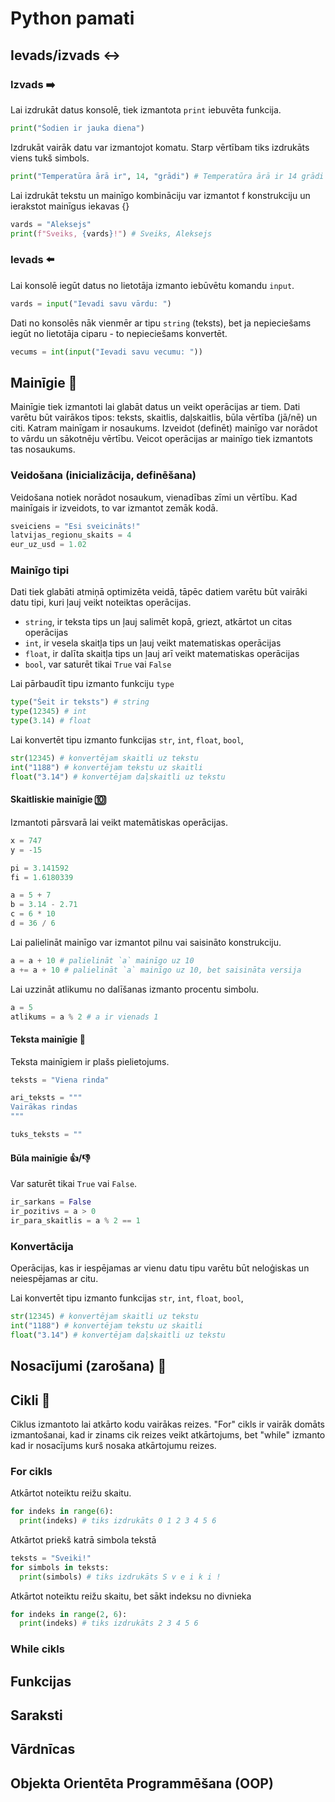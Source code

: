 # Python pamati

## Ievads/izvads ↔️
### Izvads ➡️
Lai izdrukāt datus konsolē, tiek izmantota `print` iebuvēta funkcija.
```python
print("Šodien ir jauka diena")
```

Izdrukāt vairāk datu var izmantojot komatu. Starp vērtībam tiks izdrukāts viens tukš simbols.
```python
print("Temperatūra ārā ir", 14, "grādi") # Temperatūra ārā ir 14 grādi
```

Lai izdrukāt tekstu un mainīgo kombināciju var izmantot f konstrukciju un ierakstot mainīgus iekavas {}
```python
vards = "Aleksejs"
print(f"Sveiks, {vards}!") # Sveiks, Aleksejs
```

### Ievads ⬅️
Lai konsolē iegūt datus no lietotāja izmanto iebūvētu komandu `input`.
```python
vards = input("Ievadi savu vārdu: ")
```

Dati no konsolēs nāk vienmēr ar tipu `string` (teksts), bet ja nepieciešams iegūt no lietotāja ciparu - to nepieciešams konvertēt.
```python
vecums = int(input("Ievadi savu vecumu: "))
```

## Mainīgie 💾
Mainīgie tiek izmantoti lai glabāt datus un veikt operācijas ar tiem. Dati varētu būt vairākos tipos: teksts, skaitlis, daļskaitlis, būla vērtība (jā/nē) un citi. Katram mainīgam ir nosaukums. Izveidot (definēt) mainīgo var norādot to vārdu un sākotnēju vērtību. Veicot operācijas ar mainīgo tiek izmantots tas nosaukums.

### Veidošana (inicializācija, definēšana)
Veidošana notiek norādot nosaukum, vienadības zīmi un vērtību. Kad mainīgais ir izveidots, to var izmantot zemāk kodā.
```python
sveiciens = "Esi sveicināts!"
latvijas_regionu_skaits = 4
eur_uz_usd = 1.02
```

### Mainīgo tipi
Dati tiek glabāti atmiņā optimizēta veidā, tāpēc datiem varētu būt vairāki datu tipi, kuri ļauj veikt noteiktas operācijas.
- `string`, ir teksta tips un ļauj salimēt kopā, griezt, atkārtot un citas operācijas
- `int`, ir vesela skaitļa tips un ļauj veikt matematiskas operācijas
- `float`, ir dalīta skaitļa tips un ļauj arī veikt matematiskas operācijas 
- `bool`, var saturēt tikai `True` vai `False`

Lai pārbaudīt tipu izmanto funkciju `type`
```python
type("Šeit ir teksts") # string
type(12345) # int
type(3.14) # float
```

Lai konvertēt tipu izmanto funkcijas `str`, `int`,  `float`, `bool`, 
```python
str(12345) # konvertējam skaitli uz tekstu
int("1188") # konvertējam tekstu uz skaitli
float("3.14") # konvertējam daļskaitli uz tekstu
```

#### Skaitliskie mainīgie 🔟

Izmantoti pārsvarā lai veikt matemātiskas operācijas.
```python
x = 747
y = -15

pi = 3.141592
fi = 1.6180339

a = 5 + 7
b = 3.14 - 2.71
c = 6 * 10
d = 36 / 6
```

Lai palielināt mainīgo var izmantot pilnu vai saisināto konstrukciju.
```python
a = a + 10 # palielināt `a` mainīgo uz 10
a += a + 10 # palielināt `a` mainīgo uz 10, bet saisināta versija
```

Lai uzzināt atlikumu no dalīšanas izmanto procentu simbolu.
```python
a = 5
atlikums = a % 2 # a ir vienads 1
```

#### Teksta mainīgie 💬
Teksta mainīgiem ir plašs pielietojums.

```python
teksts = "Viena rinda"

ari_teksts = """
Vairākas rindas
"""

tuks_teksts = ""
```

#### Būla mainīgie 👍/👎
Var saturēt tikai `True` vai `False`.

```python
ir_sarkans = False
ir_pozitivs = a > 0
ir_para_skaitlis = a % 2 == 1
```

### Konvertācija 
Operācijas, kas ir iespējamas ar vienu datu tipu varētu būt neloģiskas un neiespējamas ar citu.

Lai konvertēt tipu izmanto funkcijas `str`, `int`,  `float`, `bool`, 
```python
str(12345) # konvertējam skaitli uz tekstu
int("1188") # konvertējam tekstu uz skaitli
float("3.14") # konvertējam daļskaitli uz tekstu
```

### 


## Nosacījumi (zarošana) 🚦


## Cikli 🔁
Ciklus izmantoto lai atkārto kodu vairākas reizes. "For" cikls ir vairāk domāts izmantošanai, kad ir zinams cik reizes veikt atkārtojums, bet "while" izmanto kad ir nosacījums kurš nosaka atkārtojumu reizes.

### For cikls
Atkārtot noteiktu reižu skaitu.
```python
for indeks in range(6):
  print(indeks) # tiks izdrukāts 0 1 2 3 4 5 6
```

Atkārtot priekš katrā simbola tekstā
```python
teksts = "Sveiki!"
for simbols in teksts:
  print(simbols) # tiks izdrukāts S v e i k i !
```

Atkārtot noteiktu reižu skaitu, bet sākt indeksu no divnieka
```python
for indeks in range(2, 6):
  print(indeks) # tiks izdrukāts 2 3 4 5 6
```

### While cikls



## Funkcijas


## Saraksti


## Vārdnīcas


## Objekta Orientēta Programmēšana (OOP)



